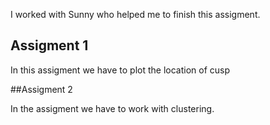 I worked with Sunny who helped me to finish this assigment.


## Assigment 1

In this assigment we have to plot the location of cusp

##Assigment 2

In the assigment we have to work with clustering.

